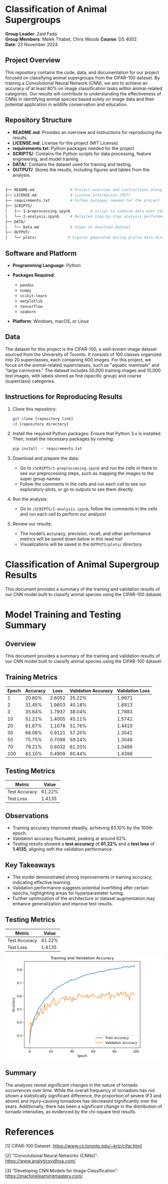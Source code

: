 # Classification of Animal Supergroups

**Group Leader**: Zaid Fada  
**Group Members**: Malek Thabet, Chris Woods
**Course**: DS 4002  
**Date**: 22 November 2024

## Project Overview

This repository contains the code, data, and documentation for our project focused on classifying animal supergroups from the CIFAR-100 dataset. By training a Convolutional Neural Network (CNN), we aim to achieve an accuracy of at least 80% on image classification tasks within animal-related categories. Our results will contribute to understanding the effectiveness of CNNs in identifying animal species based solely on image data and their potential application in wildlife conservation and education.

## Repository Structure

- **README.md**: Provides an overview and instructions for reproducing the results.
- **LICENSE.md**: License for the project (MIT License).
- **requirements.txt**: Python packages needed for the project
- **SCRIPTS/**: Contains the Python scripts for data processing, feature engineering, and model training.
- **DATA/**: Contains the dataset used for training and testing.
- **OUTPUT/**: Stores the results, including figures and tables from the analysis.

```bash
.
├── README.md                # Project overview and instructions along with results at the bottom
├── LICENSE.md               # License information (MIT)
├── requirements.txt         # Python packages needed for the project
├── SCRIPTS/
│   ├── 1-preprocessing.ipynb         # script to combine data over the years
│   └── 2-analysis.ipynb     # Detailed step-by-step analysis performed
├── DATA/
│   └── Data.md              # Steps to download dataset
├── OUTPUT/
│   └── plots/              # Figures generated during prelim data discovery
```

## Software and Platform

- **Programming Language**: Python
- **Packages Required**:

  - `pandas`
  - `numpy`
  - `scikit-learn`
  - `matplotlib`
  - `tensorflow`
  - `seaborn`

- **Platform**: Windows, macOS, or Linux

## Data

The dataset for this project is the CIFAR-100, a well-known image dataset sourced from the University of Toronto. It consists of 100 classes organized into 20 superclasses, each containing 600 images. For this project, we focus on the animal-related superclasses, such as "aquatic mammals" and "large carnivores." The dataset includes 50,000 training images and 10,000 test images, with labels stored as fine (specific group) and coarse (superclass) categories.

## Instructions for Reproducing Results

1. Clone this repository:

   ```bash
   git clone [repository link]
   cd [repository directory]
   ```

2. Install the required Python packages: Ensure that Python 3.x is installed. Then, install the necessary packages by running:
   ```bash
   pip install -r requirements.txt
   ```
3. Download and prepare the data:

   - Go to `/SCRIPTS/1-preproccesing.ipynb` and run the cells in there to see our preprocessing steps, such as mapping the images to the super group names
   - Follow the comments in the cells and run each cell to see our exploratory-plots, or go to outputs to see them directly

4. Run the analysis:

   - Go to `/SCRIPTS/2-analysis.ipynb`, follow the comments in the cells and run each cell to perform our analysis!

5. Review our results:
   - The model’s accuracy, precision, recall, and other performance metrics will be saved down below in this read me!
   - Visualizations will be saved in the `OUTPUTS/plots/` directory.

# Classification of Animal Supergroup Results

This document provides a summary of the training and validation results of our CNN model built to classify animal species using the CIFAR-100 dataset.

# **Model Training and Testing Summary**

## **Overview**

This document provides a summary of the training and validation results of our CNN model built to classify animal species using the CIFAR-100 dataset.

## **Training Metrics**

| **Epoch** | **Accuracy** | **Loss** | **Validation Accuracy** | **Validation Loss** |
| --------- | ------------ | -------- | ----------------------- | ------------------- |
| 1         | 20.80%       | 2.6052   | 25.22%                  | 1.9971              |
| 2         | 31.45%       | 1.9603   | 40.18%                  | 1.6913              |
| 3         | 35.64%       | 1.7937   | 38.04%                  | 1.7883              |
| 10        | 51.21%       | 1.4005   | 45.11%                  | 1.5742              |
| 20        | 61.67%       | 1.1078   | 51.76%                  | 1.4410              |
| 30        | 68.06%       | 0.9121   | 57.20%                  | 1.3041              |
| 50        | 75.75%       | 0.7098   | 59.24%                  | 1.3046              |
| 70        | 79.21%       | 0.6032   | 61.20%                  | 1.3496              |
| 100       | 83.10%       | 0.4909   | 60.44%                  | 1.4398              |

## **Testing Metrics**

| **Metric**    | **Value** |
| ------------- | --------- |
| Test Accuracy | 61.22%    |
| Test Loss     | 1.4135    |

## **Observations**

- Training accuracy improved steadily, achieving 83.10% by the 100th epoch.
- Validation accuracy fluctuated, peaking at around 62%.
- Testing results showed a **test accuracy** of **61.22%** and a **test loss** of **1.4135**, aligning with the validation performance.

## **Key Takeaways**

- The model demonstrated strong improvements in training accuracy, indicating effective learning.
- Validation performance suggests potential overfitting after certain epochs, highlighting areas for hyperparameter tuning.
- Further optimization of the architecture or dataset augmentation may enhance generalization and improve test results.

## **Testing Metrics**

| **Metric**    | **Value** |
| ------------- | --------- |
| Test Accuracy | 61.22%    |
| Test Loss     | 1.4135    |

![Model Accuracy Plot](./OUTPUTS/training-validation-accuracy.jpg "Training and Validation Accuracy")

## Summary

The analyses reveal significant changes in the nature of tornado occurrences over time. While the overall frequency of tornadoes has not shown a statistically significant difference, the proportion of severe (F3 and above) and injury-causing tornadoes has decreased significantly over the years. Additionally, there has been a significant change in the distribution of tornado intensities, as evidenced by the chi-square test results.

# References

[1] CIFAR-100 Dataset: https://www.cs.toronto.edu/~kriz/cifar.html

[2] "Convolutional Neural Networks (CNNs)": https://www.analyticsvidhya.com/

[3] "Developing CNN Models for Image Classification": https://machinelearningmastery.com/
